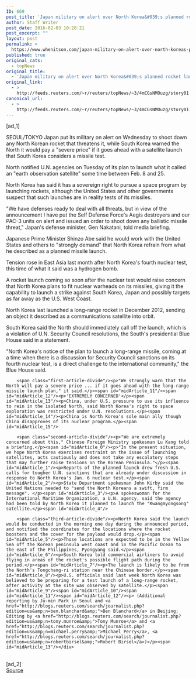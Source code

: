 ```yaml
---
ID: 669
post_title: 'Japan military on alert over North Korea&#039;s planned rocket launch'
author: Staff Writer
post_date: 2016-02-03 10:28:21
post_excerpt: ""
layout: post
permalink: >
  https://www.whenitson.com/japan-military-on-alert-over-north-koreas-planned-rocket-launch/
published: true
original_cats:
  - topNews
original_title:
  - 'Japan military on alert over North Korea&#039;s planned rocket launch'
original_link:
  - >
    http://feeds.reuters.com/~r/reuters/topNews/~3/4mCGsNMOuzg/story01.htm
canonical_url:
  - >
    http://feeds.reuters.com/~r/reuters/topNews/~3/4mCGsNMOuzg/story01.htm
---
```

 [ad_1]
<br><div id="articleText">
<span id="midArticle_start"/>

<span id="midArticle_0"/><span class="focusParagraph" readability="5"><p><span class="articleLocation">SEOUL/TOKYO</span> Japan put its military on alert on Wednesday to shoot down any North Korean rocket that threatens it, while South Korea warned the North it would pay a "severe price" if it goes ahead with a satellite launch that South Korea considers a missile test.</p></span><span id="midArticle_1"/><p>North notified U.N. agencies on Tuesday of its plan to launch what it called an "earth observation satellite" some time between Feb. 8 and 25.</p><span id="midArticle_2"/><p>North Korea has said it has a sovereign right to pursue a space program by launching rockets, although the United States and other governments suspect that such launches are in reality tests of its missiles.</p><span id="midArticle_3"/><p>"We have defenses ready to deal with all threats, but in view of the announcement I have put the Self Defense Force's Aegis destroyers and our PAC-3 units on alert and issued an order to shoot down any ballistic missile threat," Japan's defense minister, Gen Nakatani, told  media briefing.</p><span id="midArticle_4"/><p>Japanese Prime Minister Shinzo Abe said he would work with the United States and others to "strongly demand" that North Korea refrain from what he described as a planned missile launch.</p><span id="midArticle_5"/><p>Tension rose in East Asia last month after North Korea's fourth nuclear test, this time of what it said was a hydrogen bomb.</p><span id="midArticle_6"/><p>A rocket launch coming so soon after the nuclear test would raise concern that North Korea plans to fit nuclear warheads on its missiles, giving it the capability to launch a strike against South Korea, Japan and possibly targets as far away as the U.S. West Coast.</p><span id="midArticle_7"/><p>North Korea last launched a long-range rocket in December 2012, sending an object it described as a communications satellite into orbit.    </p><span id="midArticle_8"/><p>South Korea said the North should immediately call off the launch, which is a violation of U.N. Security Council resolutions, the South's presidential Blue House said in a statement.</p><span id="midArticle_9"/><p>"North Korea's notice of the plan to launch a long-range missile, coming at a time when there is a discussion for  Security Council sanctions on its fourth nuclear test, is a direct challenge to the international community," the Blue House said.</p><span id="midArticle_10"/>
        
        <span class="first-article-divide"/><p>"We strongly warn that the North will pay a severe price ... if it goes ahead with the long-range missile launch plan," it said.</p><span id="midArticle_11"/><span id="midArticle_12"/><p>'EXTREMELY CONCERNED'</p><span id="midArticle_13"/><p>China, under U.S. pressure to use its influence to rein in the isolated North, said North Korea's right to space exploration was restricted under U.N. resolutions.</p><span id="midArticle_14"/><p>China is North Korea's sole main ally though China disapproves of its nuclear program.</p><span id="midArticle_15"/>
        
        <span class="second-article-divide"/><p>"We are extremely concerned about this," Chinese Foreign Ministry spokesman Lu Kang told a briefing.</p><span id="midArticle_0"/><p>"In the present situation, we hope North Korea exercises restraint on the issue of launching satellites, acts cautiously and does not take any escalatory steps that may further raise tensions on the Korean Peninsula."</p><span id="midArticle_1"/><p>Reports of the planned launch drew fresh U.S. calls for tougher U.N. sanctions that are already under discussion in response to North Korea's Jan. 6 nuclear test.</p><span id="midArticle_2"/><p>State Department spokesman John Kirby said the United Nations needed to "send the North Koreans a swift, firm message". </p><span id="midArticle_3"/><p>A spokeswoman for the International Maritime Organization, a U.N. agency, said the agency had been told by North Korea it planned to launch the "Kwangmyongsong" satellite.</p><span id="midArticle_4"/>
        
        <span class="third-article-divide"/><p>North Korea said the launch would be conducted in the morning one day during the announced period, and notified the coordinates for the locations where the rocket boosters and the cover for the payload would drop.</p><span id="midArticle_5"/><p>Those locations are expected to be in the Yellow Sea off the Korean peninsula west coast and in the Pacific Ocean to the east of the Philippines, Pyongyang said.</p><span id="midArticle_6"/><p>South Korea told commercial airliners to avoid flying in areas of the rocket's possible flight path during the period.</p><span id="midArticle_7"/><p>The launch is likely to be from the North's Tongchang-ri station near the Chinese border.</p><span id="midArticle_8"/><p>U.S. officials said last week North Korea was believed to be preparing for a test launch of a long-range rocket, after activity at the site was observed by satellite.</p><span id="midArticle_9"/><span id="midArticle_10"/><span id="midArticle_11"/><span id="midArticle_12"/><p> (Additional reporting by Ju-min Park in Seoul and <a href="http://blogs.reuters.com/search/journalist.php?edition=us&amp;n=ben.blanchard&amp;">Ben Blanchard</a> in Beijing; Editing by <a href="http://blogs.reuters.com/search/journalist.php?edition=us&amp;n=tony.munroe&amp;">Tony Munroe</a> and <a href="http://blogs.reuters.com/search/journalist.php?edition=us&amp;n=michael.perry&amp;">Michael Perry</a>, <a href="http://blogs.reuters.com/search/journalist.php?edition=us&amp;n=robertbirsel&amp;">Robert Birsel</a>)</p><span id="midArticle_13"/></div>
<br>[ad_2]
<br><a href="http://feeds.reuters.com/~r/reuters/topNews/~3/4mCGsNMOuzg/story01.htm">Source </a>